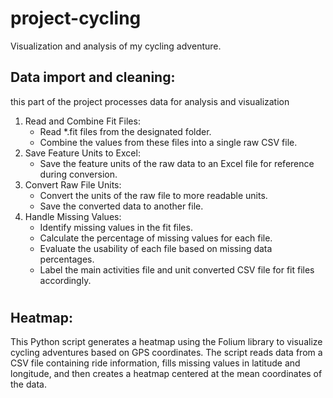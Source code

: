 # project-cycling
Visualization and analysis of my cycling adventure.
## Data import and cleaning:
this part of the project processes data for analysis and visualization
1. Read and Combine Fit Files:
   * Read *.fit files from the designated folder.
   * Combine the values from these files into a single raw CSV file.
2. Save Feature Units to Excel:
   * Save the feature units of the raw data to an Excel file for reference during conversion.
3. Convert Raw File Units:
   * Convert the units of the raw file to more readable units.
   * Save the converted data to another file.
4. Handle Missing Values:
    * Identify missing values in the fit files.
    * Calculate the percentage of missing values for each file.
    * Evaluate the usability of each file based on missing data percentages.
    * Label the main activities file and unit converted CSV file for fit files accordingly.
#
## Heatmap:
This Python script generates a heatmap using the Folium library to visualize cycling adventures based on GPS coordinates. The script reads data from a CSV file containing ride information, fills missing values in latitude and longitude, and then creates a heatmap centered at the mean coordinates of the data.
